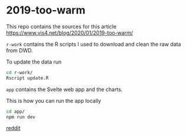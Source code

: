 # 2019-too-warm

This repo contains the sources for this article https://www.vis4.net/blog/2020/01/2019-too-warm/ 

`r-work` contains the R scripts I used to download and clean the raw data from DWD. 

To update the data run

```bash
cd r-work/
Rscript update.R
```

`app` contains the Svelte web app and the charts.

This is how you can run the app locally

```bash
cd app/
npm run dev
```

[reddit](https://www.reddit.com/r/dataisbeautiful/comments/ejfra9/oc_someone_argued_with_me_if_this_winter_was/)
